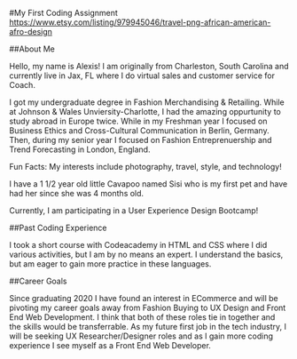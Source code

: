 #My First Coding Assignment
https://www.etsy.com/listing/979945046/travel-png-african-american-afro-design

##About Me

Hello, my name is Alexis! I am originally from Charleston, South Carolina and currently live in Jax, FL where I do virtual sales and customer service for Coach. 

I got my undergraduate degree in Fashion Merchandising & Retailing. While at Johnson & Wales Unviersity-Charlotte, I had the amazing oppurtunity to study abroad in Europe twice. While in my Freshman year I focused on Business Ethics and Cross-Cultural Communication in Berlin, Germany. Then, during my senior year I focused on Fashion Entreprenuership and Trend Forecasting in London, England.

 Fun Facts:
 My interests include photography, travel, style, and technology!
 
 I have a 1 1/2 year old little Cavapoo named Sisi who is my first pet and have had her since she was 4 months old. 

 Currently, I am participating in a User Experience Design Bootcamp!

##Past Coding Experience

I took a short course with Codeacademy in HTML and CSS where I did various activities, but I am by no means an expert. I understand the basics, but am eager to gain more practice in these languages. 

##Career Goals

Since graduating 2020 I have found an interest in ECommerce and will be pivoting my career goals away from Fashion Buying to UX Design and Front End Web Development. I think that both of these roles tie in together and the skills would be transferrable. As my future first job in the tech industry, I will be seeking UX Researcher/Designer roles and as I gain more coding experience I see myself as a Front End Web Developer.